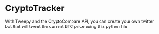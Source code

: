 # CryptoTracker
With Tweepy and the CryptoCompare API, you can create your own twitter bot that will tweet the current BTC price using this python file
